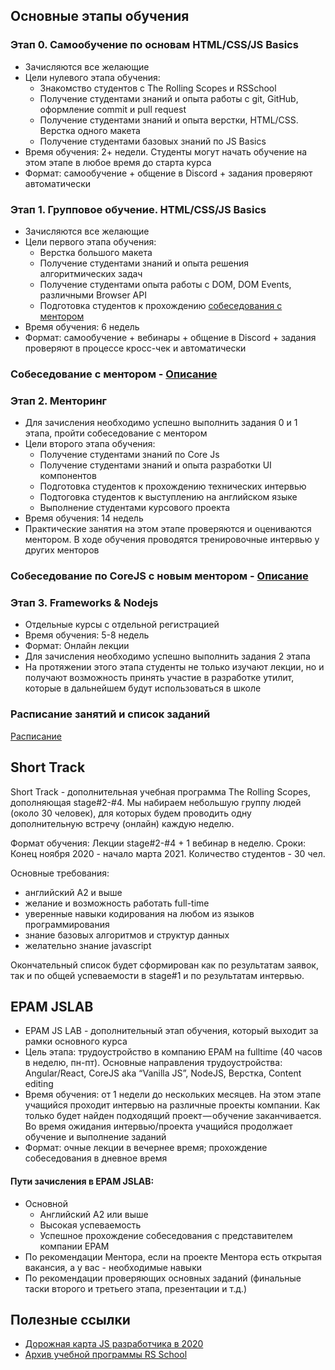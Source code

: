 ## Основные этапы обучения
### Этап 0. Самообучение по основам HTML/CSS/JS Basics
- Зачисляются все желающие
- Цели нулевого этапа обучения:
    - Знакомство студентов с The Rolling Scopes и RSSchool
    - Получение студентами знаний и опыта работы с git, GitHub, оформление commit и pull request
    - Получение студентами знаний и опыта верстки, HTML/CSS. Верстка одного макета
    - Получение студентами базовых знаний по JS Basics
- Время обучения: 2+ недели. Студенты могут начать обучение на этом этапе в любое время до старта курса
- Формат: самообучение + общение в Discord + задания проверяют автоматически

### Этап 1. Групповое обучение. HTML/CSS/JS Basics
- Зачисляются все желающие
- Цели первого этапа обучения:
    - Верстка большого макета
    - Получение студентами знаний и опыта решения алгоритмических задач
    - Получение студентами опыта работы с DOM, DOM Events, различными Browser API
    - Подготовка студентов к прохождению [собеседования с ментором](technical-screening.md)
- Время обучения: 6 недель
- Формат: самообучение + вебинары + общение в Discord + задания проверяют в процессе кросс-чек и автоматически

### Собеседование с ментором - [Описание](technical-screening.md)

### Этап 2. Менторинг
- Для зачисления необходимо успешно выполнить задания 0 и 1 этапа, пройти собеседование с ментором
- Цели второго этапа обучения:
    - Получение студентами знаний по Core Js
    - Получение студентами знаний и опыта разработки UI компонентов
    - Подготовка студентов к прохождению технических интервью
    - Подтоговка студентов к выступлению на английском языке
    - Выполнение студентами курсового проекта
- Время обучения: 14 недель
- Практические занятия на этом этапе проверяются и оцениваются ментором. В ходе обучения проводятся тренировочные интервью у других менторов

### Собеседование по CoreJS с новым ментором - [Описание](https://github.com/rolling-scopes-school/tasks/blob/master/tasks/interview-corejs.md)

### Этап 3. Frameworks & Nodejs
- Отдельные курсы с отдельной регистрацией
- Время обучения: 5-8 недель
- Формат: Онлайн лекции
- Для зачисления необходимо успешно выполнить задания 2 этапа
- На протяжении этого этапа студенты не только изучают лекции, но и получают возможность принять участие в разработке утилит, которые в дальнейшем будут использоваться в школе

### Расписание занятий и список заданий

[Расписание](https://docs.google.com/spreadsheets/d/1oM2O8DtjC0HodB3j7hcIResaWBw8P18tXkOl1ymelvE/edit#gid=0)

## Short Track
Short Track - дополнительная учебная программа The Rolling Scopes, дополняющая stage#2-#4. Мы набираем небольшую группу людей (около 30 человек), для которых будем проводить одну дополнительную встречу (онлайн) каждую неделю.

Формат обучения: Лекции stage#2-#4 + 1 вебинар в неделю.
Сроки: Конец ноября 2020 - начало марта 2021.
Количество студентов - 30 чел.

Основные требования:
  - английский A2 и выше
  - желание и возможность работать full-time
  - уверенные навыки кодирования на любом из языков программирования
  - знание базовых алгоритмов и структур данных
  - желательно знание javascript

Окончательный список будет сформирован как по результатам заявок, так и по общей успеваемости в stage#1 и по результатам интервью.

## EPAM JSLAB
- EPAM JS LAB - дополнительный этап обучения, который выходит за рамки основного курса
- Цель этапа: трудоустройство в компанию EPAM на fulltime (40 часов в неделю, пн-пт). Основные направления трудоустройства: Angular/React, CoreJS aka “Vanilla JS”, NodeJS, Верстка, Content editing
- Время обучения: от 1 недели до нескольких месяцев. На этом этапе учащийся проходит интервью на различные проекты компании. Как только будет найден подходящий проект — обучение заканчивается. Во время ожидания интервью/проекта учащийся продолжает обучение и выполнение заданий
- Формат: очные лекции в вечернее время; прохождение собеседования в дневное время

#### Пути зачисления в EPAM JSLAB:
- Основной
    - Английский А2 или выше
    - Высокая успеваемость
    - Успешное прохождение собеседования с представителем компании EPAM
- По рекомендации Ментора, если на проекте Ментора есть открытая вакансия, а у вас - необходимые навыки
- По рекомендации проверяющих основных заданий (финальные таски второго и третьего этапа, презентации и т.д.)

## Полезные ссылки 
- [Дорожная карта JS разработчика в 2020](https://github.com/kamranahmedse/developer-roadmap)
- [Архив учебной программы RS School](https://github.com/rolling-scopes-school/lectures)
